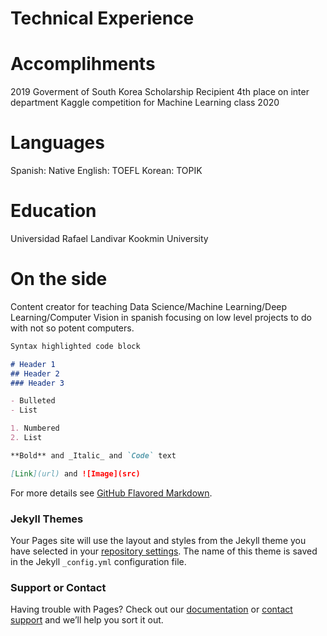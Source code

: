 # Technical Experience


# Accomplihments 

2019 Goverment of South Korea Scholarship Recipient
4th place on inter department Kaggle competition for Machine Learning class 2020


# Languages

Spanish: Native
English: TOEFL 
Korean: TOPIK 


# Education

Universidad Rafael Landivar
Kookmin University

# On the side

Content creator for teaching Data Science/Machine Learning/Deep Learning/Computer Vision in spanish focusing on low level projects to do with not so potent computers. 


```markdown
Syntax highlighted code block

# Header 1
## Header 2
### Header 3

- Bulleted
- List

1. Numbered
2. List

**Bold** and _Italic_ and `Code` text

[Link](url) and ![Image](src)
```

For more details see [GitHub Flavored Markdown](https://guides.github.com/features/mastering-markdown/).

### Jekyll Themes

Your Pages site will use the layout and styles from the Jekyll theme you have selected in your [repository settings](https://github.com/juananmonte/CV/settings/pages). The name of this theme is saved in the Jekyll `_config.yml` configuration file.

### Support or Contact

Having trouble with Pages? Check out our [documentation](https://docs.github.com/categories/github-pages-basics/) or [contact support](https://support.github.com/contact) and we’ll help you sort it out.
